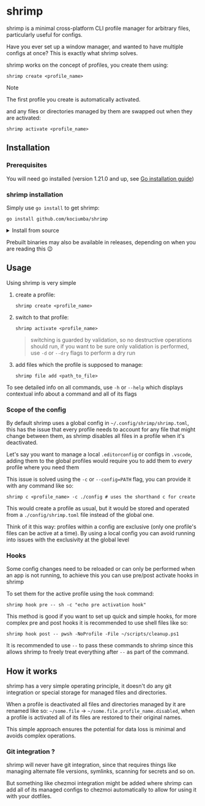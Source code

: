 # shrimp

shrimp is a minimal cross-platform CLI profile manager for arbitrary files, particularly useful for configs.

Have you ever set up a window manager, and wanted to have multiple configs at once? This is exactly what shrimp solves.

shrimp works on the concept of profiles, you create them using:

```shell
shrimp create <profile_name>
```

> [!NOTE]
> The first profile you create is automatically activated.

and any files or directories managed by them are swapped out when they are activated:

```shell
shrimp activate <profile_name>
```

## Installation

### Prerequisites

You will need go installed (version 1.21.0 and up, see [Go installation guide](https://go.dev/doc/install))

### shrimp installation

Simply use `go install` to get shrimp:

```shell
go install github.com/kociumba/shrimp
```

<details>
    <summary>Install from source</summary>
    If you want to avoid installing stale versions from the go servers using <code>go install</code>, you can clone the repo and use <code>go install .</code> in the root of the cloned repo.
</details>

Prebuilt binaries may also be available in releases, depending on when you are reading this 😉

## Usage

Using shrimp is very simple

1. create a profile:
    ```shell
    shrimp create <profile_name>
    ```
2. switch to that profile:
    ```shell
    shrimp activate <profile_name>
    ```
    > switching is guarded by validation, so no destructive operations should run, if you want to be sure only validation is performed, use `-d` or `--dry` flags to perform a dry run
3. add files which the profile is supposed to manage:
    ```shell
    shrimp file add <path_to_file>
    ```

To see detailed info on all commands, use `-h` or `--help` which displays contextual info about a command and all of its flags

### Scope of the config

By default shrimp uses a global config in `~/.config/shrimp/shrimp.toml`, this has the issue that every profile needs to account for any file that might change between them, as shrimp disables all files in a profile when it's deactivated.

Let's say you want to manage a local `.editorconfig` or configs in `.vscode`, adding them to the global profiles would require you to add them to *every* profile where you need them

This issue is solved using the `-c` or `--config=PATH` flag, you can provide it with any command like so:

```shell
shrimp c <profile_name> -c ./config # uses the shorthand c for create
```

This would create a profile as usual, but it would be stored and operated from a `./config/shrimp.toml` file instead of the global one.

Think of it this way: profiles within a config are exclusive (only one profile's files can be active at a time). By using a local config you can avoid running into issues with the exclusivity at the global level

### Hooks

Some config changes need to be reloaded or can only be performed when an app is not running, to achieve this you can use pre/post activate hooks in shrimp

To set them for the active profile using the `hook` command:

```shell
shrimp hook pre -- sh -c "echo pre activation hook"
```

This method is good if you want to set up quick and simple hooks, for more complex pre and post hooks it is recommended to use shell files like so:

```shell
shrimp hook post -- pwsh -NoProfile -File ~/scripts/cleanup.ps1
```

It is recommended to use `--` to pass these commands to shrimp since this allows shrimp to freely treat everything after `--` as part of the command.

## How it works

shrimp has a very simple operating principle, it doesn't do any git integration or special storage for managed files and directories.

When a profile is deactivated all files and directories managed by it are renamed like so: `~/some.file` -> `~/some.file.profile_name.disabled`, when a profile is activated all of its files are restored to their original names.

This simple approach ensures the potential for data loss is minimal and avoids complex operations.

### Git integration ?

shrimp will never have git integration, since that requires things like managing alternate file versions, symlinks, scanning for secrets and so on.

But something like chezmoi integration might be added where shrimp can add all of its managed configs to chezmoi automatically to allow for using it with your dotfiles.

